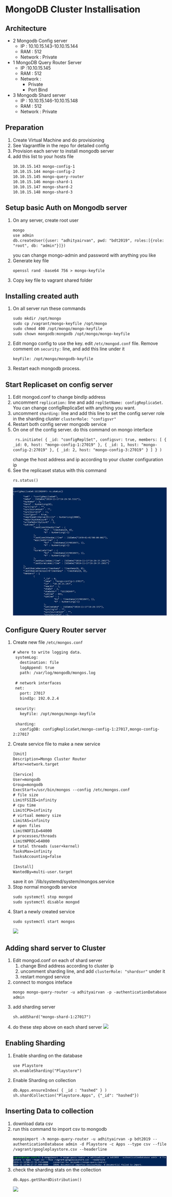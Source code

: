 # MongoDB Cluster Installisation

## Architecture
* 2 Mongodb Config server
  * IP : 10.10.15.143-10.10.15.144
  * RAM : 512
  * Network : Private
* 1 MongoDB Query Router Server
  * IP :10.10.15.145
  * RAM : 512
  * Network : 
    * Private
    * Port Bind
* 3 Mongodb Shard server
  * IP : 10.10.15.146-10.10.15.148
  * RAM : 512
  * Network : Private 


## Preparation
1. Create Virtual Machine and do provisioning
2. See Vagrantfile in the repo for detailed config
3. Provision each server to install mongodb server
4. add this list to your hosts file
   ```
   10.10.15.143 mongo-config-1
   10.10.15.144 mongo-config-2
   10.10.15.145 mongo-query-router
   10.10.15.146 mongo-shard-1
   10.10.15.147 mongo-shard-2
   10.10.15.148 mongo-shard-3

## Setup basic Auth on Mongodb server
1. On any server, create root user
   ```
   mongo
   use admin
   db.createUser({user: "adhityairvan", pwd: "bdt2019", roles:[{role: "root", db: "admin"}]})
   ```
   you can change mongo-admin and password with anything you like
2. Generate key file
   ```
   openssl rand -base64 756 > mongo-keyfile
   ```
3. Copy key file to vagrant shared folder

## Installing created auth
1. On all server run these commands
    ```
    sudo mkdir /opt/mongo
    sudo cp /vagrant/mongo-keyfile /opt/mongo
    sudo chmod 400 /opt/mongo/mongo-keyfile
    sudo chown mongodb:mongodb /opt/mongo/mongo-keyfile
    ```
2. Edit mongo config to use the key. edit `/etc/mongod.conf` file. Remove comment on `security:` line, and add this line under it
   ```
   keyFile: /opt/mongo/mongodb-keyfile
   ```
3. Restart each mongodb process.

## Start Replicaset on config server
1. Edit mongod.conf to change bindIp address
2. uncomment `replication:` line and add `replSetName: configReplicaSet`. You can change configReplicaSet with anything you want.
3. uncomment `sharding:` line and add this line to set the config server role in the sharding cluster `clusterRole: "configsvr"`
4. Restart both config server mongodb service
5. On one of the config server. do this command on mongo interface
   ```
    rs.initiate( { _id: "configReplSet", configsvr: true, members: [ { _id: 0, host: "mongo-config-1:27019" }, { _id: 1, host: "mongo-config-2:27019" }, { _id: 2, host: "mongo-config-3:27019" } ] } )
    ```
    change the host address and ip according to your cluster configuration ip
6. See the replicaset status with this command 
   ```
   rs.status()
   ```
   ![](https://github.com/adhityairvan/bdt-sharding/raw/master/image/Annotation%202019-11-18%20023042.jpg)

## Configure Query Router server
1. Create new file `/etc/mongos.conf`
   ```
   # where to write logging data.
    systemLog:
      destination: file
      logAppend: true
      path: /var/log/mongodb/mongos.log

    # network interfaces
    net:
      port: 27017
      bindIp: 192.0.2.4

    security:
      keyFile: /opt/mongo/mongo-keyfile

    sharding:
      configDB: configReplicaSet/mongo-config-1:27017,mongo-config-2:27017
    ```
2. Create service file to make a new service
    ```
    [Unit]
    Description=Mongo Cluster Router
    After=network.target

    [Service]
    User=mongodb
    Group=mongodb
    ExecStart=/usr/bin/mongos --config /etc/mongos.conf
    # file size
    LimitFSIZE=infinity
    # cpu time
    LimitCPU=infinity
    # virtual memory size
    LimitAS=infinity
    # open files
    LimitNOFILE=64000
    # processes/threads
    LimitNPROC=64000
    # total threads (user+kernel)
    TasksMax=infinity
    TasksAccounting=false

    [Install]
    WantedBy=multi-user.target
    ```
    save it on `/lib/systemd/system/mongos.service
3. Stop normal mongodb service
   ```
   sudo systemctl stop mongod
   sudo systemctl disable mongod
   ```
4. Start a newly created service
   ```
   sudo systemctl start mongos
   ```
   ![](https://github.com/adhityairvan/bdt-sharding/raw/master/image/Annotation%202019-11-18%20115719.jpg)

## Adding shard server to Cluster
1. Edit mongod.conf on each of shard server
   1. change Bind address according to cluster ip
   2. uncomment sharding line, and add `clusterRole: "shardsvr"` under it
   3. restart mongod service
2. connect to mongos inteface
   ```
   mongo mongo-query-router -u adhityairvan -p -authenticationDatabase admin
   ```
3. add sharding server
   ```
   sh.addShard("mongo-shard-1:27017")
   ```
4. do these step above on each shard server
   ![](https://github.com/adhityairvan/bdt-sharding/raw/master/image/Annotation%202019-11-18%20121239.jpg)

## Enabling Sharding 
1. Enable sharding on the database
   ```
   use Playstore
   sh.enableSharding("Playstore")
2. Enable Sharding on collection
   ```
   db.Apps.ensureIndex( { _id : "hashed" } )
   sh.shardCollection("Playstore.Apps", {"_id": "hashed"})
   ```

## Inserting Data to collection
1. download data csv
2. run this command to import csv to mongodb
   ```
   mongoimport -h mongo-query-router -u adhityairvan -p bdt2019 --authenticationDatabase admin -d Playstore -c Apps --type csv --file /vagrant/googleplaystore.csv --headerline
   ```
   ![](https://github.com/adhityairvan/bdt-sharding/raw/master/image/Annotation%202019-11-18%20132808.jpg)
3. check the sharding stats on the collection
   ```
   db.Apps.getShardDistribution()
   ```
   ![](https://github.com/adhityairvan/bdt-sharding/raw/master/image/Annotation%202019-11-18%201330272.jpg)
   
